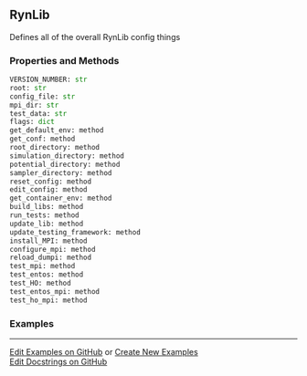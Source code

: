 ## <a id="RynLib.Interface.RynLib">RynLib</a>
Defines all of the overall RynLib config things

### Properties and Methods
```python
VERSION_NUMBER: str
root: str
config_file: str
mpi_dir: str
test_data: str
flags: dict
get_default_env: method
get_conf: method
root_directory: method
simulation_directory: method
potential_directory: method
sampler_directory: method
reset_config: method
edit_config: method
get_container_env: method
build_libs: method
run_tests: method
update_lib: method
update_testing_framework: method
install_MPI: method
configure_mpi: method
reload_dumpi: method
test_mpi: method
test_entos: method
test_HO: method
test_entos_mpi: method
test_ho_mpi: method
```


### Examples


___

[Edit Examples on GitHub](https://github.com/McCoyGroup/References/edit/gh-pages/Documentation/examples/RynLib/Interface/RynLib.md) or 
[Create New Examples](https://github.com/McCoyGroup/References/new/gh-pages/?filename=Documentation/examples/RynLib/Interface/RynLib.md) <br/>
[Edit Docstrings on GitHub](https://github.com/McCoyGroup/RynLib/edit/master/Interface.py?message=Update%20Docs)